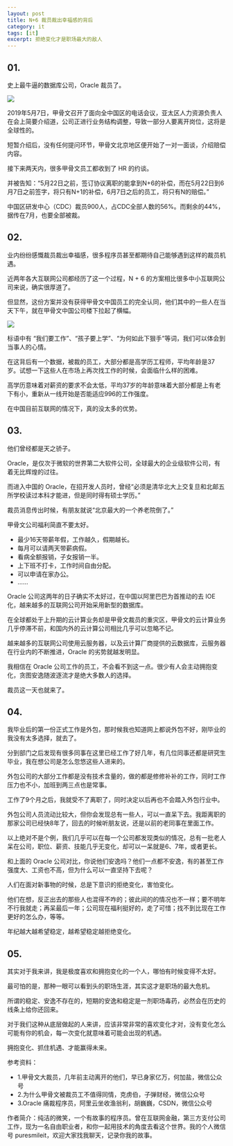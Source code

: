 ```yaml
---
layout: post
title: N+6 裁员裁出幸福感的背后
category: it
tags: [it]
excerpt: 拒绝变化才是职场最大的敌人
---
```


## 01.

史上最牛逼的数据库公司，Oracle 裁员了。

![](http://www.ityoukow.com/assets/images/2019/it/oracle_logo.png)

2019年5月7日，甲骨文召开了面向全中国区的电话会议，亚太区人力资源负责人在会上简要介绍道，公司正进行业务结构调整，导致一部分人要离开岗位，这将是全球性的。

短暂介绍后，没有任何提问环节，甲骨文北京地区便开始了一对一面谈，介绍赔偿内容。

接下来两天内，很多甲骨文员工都收到了 HR 的约谈。

并被告知：“5月22日之前，签订协议离职的能拿到N+6的补偿，而在5月22日到6月7日之前签字，将只有N+1的补偿，6月7日之后的员工，将只有N的赔偿。”

中国区研发中心（CDC）裁员900人，占CDC全部人数的56%。而剩余的44%，据传在7月，也要全部被裁。

## 02.

业内纷纷感慨裁员裁出幸福感，很多程序员甚至都期待自己能够遇到这样的裁员机遇。

近两年各大互联网公司都经历了这一个过程，N + 6 的方案相比很多中小互联网公司来说，确实很厚道了。

但显然，这份方案并没有获得甲骨文中国员工的完全认同，他们其中的一些人在当天下午，就在甲骨文中国公司楼下拉起了横幅。

![](http://www.ityoukow.com/assets/images/2019/it/hengfu.png)

标语中有 “我们要工作”、“孩子要上学”、“为何如此下狠手”等词，我们可以体会到当事人的心情。

在这背后有一个数据，被裁的员工，大部分都是高学历工程师，平均年龄是37岁。试想一下这些人在市场上再次找工作的时候，会面临什么样的困难。

高学历意味着对薪资的要求不会太低，平均37岁的年龄意味着大部分都是上有老下有小，重新从一线开始是否能适应996的工作强度。

在中国目前互联网的情况下，真的没太多的优势。

## 03.

他们曾经都是天之骄子。

Oracle，是仅次于微软的世界第二大软件公司，全球最大的企业级软件公司，有着无比辉煌的过往。

而进入中国的 Oracle，在招开发人员时，曾经“必须是清华北大上交复旦和北邮五所学校读过本科才能进，但是同时得有硕士学历。”

裁员消息传出时候，有朋友就说“北京最大的一个养老院倒了。”

甲骨文公司福利简直不要太好。

- 最少16天带薪年假，工作越久，假期越长。
- 每月可以请两天带薪病假。
- 看病全额报销，子女报销一半。
- 上下班不打卡，工作时间自由分配。
- 可以申请在家办公。
- ……

Oracle 公司这两年的日子确实不太好过，在中国以阿里巴巴为首推动的去 IOE 化，越来越多的互联网公司开始采用新型的数据库。

在全球都处于上升期的云计算业务却是甲骨文裁员的重灾区，甲骨文的云计算业务几乎停滞不前，和国内外的云计算公司相比几乎可以忽略不记。

越来越多的互联网公司使用云服务器，以及云计算厂商提供的云数据库，云服务器在行业内的不断推进，Oracle 的劣势就越发明显。

我相信在 Oracle 公司工作的员工，不会看不到这一点。很少有人会主动拥抱变化，贪图安逸随波逐流才是绝大多数人的选择。

裁员这一天也就来了。

## 04.

我毕业后的第一份正式工作是外包，那时候我也知道网上都说外包不好，刚毕业的我没有太多选择，就去了。

分到部门之后发现有很多同事在这里已经工作了好几年，有几位同事还都是研究生毕业，我在想公司是怎么忽悠这些人进来的。

外包公司的大部分工作都是没有技术含量的，做的都是修修补补的工作，同时工作压力也不小，加班到两三点也是常事。

工作了9个月之后，我就受不了离职了，同时决定以后再也不会踏入外包行业中。

外包公司人员流动比较大，但你会发现总有一些人，可以一直呆下去。我距离职的那家公司已经快8年了，回去的时候听朋友说，还是以前的老同事在里面工作。

以上绝对不是个例，我们几乎可以在每一个公司都发现类似的情况，总有一批老人呆在公司，职位、薪资、技能几乎无变化，却可以一呆就是6、7年，或者更长。

和上面的 Oracle 公司对比，你说他们安逸吗？他们一点都不安逸，有的甚至工作强度大、工资也不高，但为什么可以一直坚持下去呢？

人们在面对新事物的时候，总是下意识的拒绝变化，害怕变化。

他们在想，反正出去的那些人也混得不咋的；彼此间的的情况也不一样；要不明年不行我就走；再呆最后一年；公司现在福利挺好的，走了可惜；找不到比现在工作更好的怎么办，等等。

年纪越大越希望稳定，越希望稳定越拒绝变化。

## 05.

其实对于我来讲，我是极度喜欢和拥抱变化的一个人，哪怕有时候变得不太好。

最可怕的是，那种一眼可以看到头的职场生涯，其实这才是职场的最大危机。

所谓的稳定、安逸不存在的，短期的安逸和稳定是一剂职场毒药，必然会在历史的线条上给你还回来。

对于我们这种从底层做起的人来讲，应该非常非常的喜欢变化才对，没有变化怎么可能有你的机会，每一次变化就意味着可能会出现的机遇。

拥抱变化、抓住机遇、才能赢得未来。

参考资料：

- 1.甲骨文大裁员，几年前主动离开的他们，早已身家亿万，何加盐，微信公众号
- 2.为什么甲骨文被裁员工不值得同情，克虏伯，子弹财经，微信公众号
- 3.Oracle 痛裁程序员，阿里云坐收渔翁利，胡巍巍，CSDN，微信公众号

作者简介：纯洁的微笑，一个有故事的程序员。曾在互联网金融，第三方支付公司工作，现为一名自由职业者，和你一起用技术的角度去看这个世界。我的个人微信号 puresmileit，欢迎大家找我聊天，记录你我的故事。